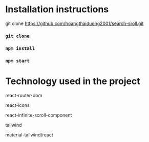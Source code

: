 # Installation instructions

git clone https://github.com/hoangthaiduong2001/search-sroll.git

### `git clone`

### `npm install`

### `npm start`

# Technology used in the project

react-router-dom

react-icons

react-infinite-scroll-component

tailwind

material-tailwind/react
